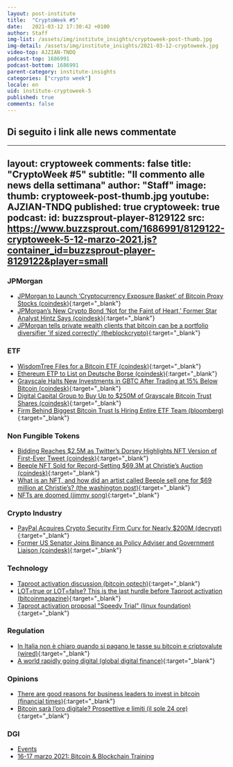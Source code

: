 ```yaml
---
layout: post-institute
title:  "CryptoWeek #5"
date:   2021-03-12 17:30:42 +0100
author: Staff
img-list: /assets/img/institute_insights/cryptoweek-post-thumb.jpg
img-detail: /assets/img/institute_insights/2021-03-12-cryptoweek.jpg
video-top: AJZIAN-TNDQ
podcast-top: 1686991
podcast-bottom: 1686991
parent-category: institute-insights
categories: ["crypto week"]
locale: en
uid: institute-cryptoweek-5
published: true
comments: false
---
```

## Di seguito i link alle news commentate

---
layout: cryptoweek
comments: false
title: "CryptoWeek #5"
subtitle: "Il commento alle news della settimana" 
author: "Staff"
image:
    thumb: cryptoweek-post-thumb.jpg
youtube: AJZIAN-TNDQ
published: true
cryptoweek: true
podcast:
    id: buzzsprout-player-8129122
    src: https://www.buzzsprout.com/1686991/8129122-cryptoweek-5-12-marzo-2021.js?container_id=buzzsprout-player-8129122&player=small
---
### JPMorgan

- [JPMorgan to Launch ‘Cryptocurrency Exposure Basket’ of Bitcoin Proxy Stocks (coindesk)](https://www.coindesk.com/jpmorgan-to-launch-cryptocurrency-exposure-basket-of-bitcoin-proxy-stocks){:target="_blank"}
- [JPMorgan’s New Crypto Bond ‘Not for the Faint of Heart,’ Former Star Analyst Hintz Says (coindesk)](https://www.coindesk.com/jpmorgan-crypto-bond-brad-hintz){:target="_blank"}
- [JPMorgan tells private wealth clients that bitcoin can be a portfolio diversifier 'if sized correctly' (theblockcrypto)](https://www.theblockcrypto.com/post/97257/jp-morgan-bitcoin-deck-private-client){:target="_blank"}

### ETF

- [WisdomTree Files for a Bitcoin ETF (coindesk)](https://www.coindesk.com/wisdomtree-files-for-a-bitcoin-etf){:target="_blank"}
- [Ethereum ETP to List on Deutsche Borse (coindesk)](https://www.coindesk.com/ethereum-etp-to-list-on-deutsche-borse){:target="_blank"}
- [Grayscale Halts New Investments in GBTC After Trading at 15% Below Bitcoin (coindesk)](https://www.coindesk.com/grayscale-halts-new-investments-in-gbtc-after-trading-at-15-below-bitcoin){:target="_blank"}
- [Digital Capital Group to Buy Up to $250M of Grayscale Bitcoin Trust Shares (coindesk)](https://www.coindesk.com/digital-currency-group-to-put-up-to-250m-into-grayscales-bitcoin-trust){:target="_blank"}
- [Firm Behind Biggest Bitcoin Trust Is Hiring Entire ETF Team (bloomberg)](https://www.bloomberg.com/news/articles/2021-03-11/firm-behind-biggest-bitcoin-trust-is-hiring-an-entire-etf-team){:target="_blank"}

### Non Fungible Tokens

- [Bidding Reaches $2.5M as Twitter’s Dorsey Highlights NFT Version of First-Ever Tweet (coindesk)](https://www.coindesk.com/twitter-ceo-jack-dorsey-is-offering-to-sell-the-first-ever-tweet){:target="_blank"}
- [Beeple NFT Sold for Record-Setting $69.3M at Christie’s Auction (coindesk)](https://www.coindesk.com/beeple-nft-christies-auction){:target="_blank"}
- [What is an NFT, and how did an artist called Beeple sell one for $69 million at Christie’s? (the washington post)](https://www.washingtonpost.com/technology/2021/03/12/nft-beeple-christies-blockchain/){:target="_blank"}
- [NFTs are doomed (jimmy song)](https://jimmysong.substack.com/p/nfts-are-doomed-bitcoin-tech-talk){:target="_blank"}

### Crypto Industry

- [PayPal Acquires Crypto Security Firm Curv for Nearly $200M (decrypt)](https://decrypt.co/60505/paypal-buys-crypto-firm-curv-for-nearly-200-million){:target="_blank"}
- [Former US Senator Joins Binance as Policy Adviser and Government Liaison (coindesk)](https://www.coindesk.com/binance-hires-max-baucus){:target="_blank"}

### Technology 

- [Taproot activation discussion (bitcoin optech)](https://bitcoinops.org/en/newsletters/2021/03/10/){:target="_blank"}
- [LOT=true or LOT=false? This is the last hurdle before Taproot activation (bitcoinmagazine)](https://bitcoinmagazine.com/technical/lottrue-or-lotfalse-this-is-the-last-hurdle-before-taproot-activation){:target="_blank"}
- [Taproot activation proposal "Speedy Trial" (linux foundation)](https://lists.linuxfoundation.org/pipermail/bitcoin-dev/2021-March/018583.html){:target="_blank"}

### Regulation

- [In Italia non è chiaro quando si pagano le tasse su bitcoin e criptovalute (wired)](https://www.wired.it/economia/finanza/2021/03/10/bitcoin-criptovalute-tasse){:target="_blank"}
- [A world rapidly going digital (global digital finance)](https://www.gdf.io/wp-content/uploads/2021/01/GDF-Annual-Report-2020-v.2.pdf){:target="_blank"}

### Opinions

- [There are good reasons for business leaders to invest in bitcoin (financial times)](https://www.ft.com/content/11e2ac1d-90e9-4308-9cac-d55e9ff13498){:target="_blank"}
- [Bitcoin sarà l’oro digitale? Prospettive e limiti (il sole 24 ore)](https://www.ilsole24ore.com/art/bitcoin-sara-l-oro-digitale-prospettive-e-limiti-ADERWWOB){:target="_blank"}

### DGI

- [Events](https://dgi.io/events/)
- [16-17 marzo 2021: Bitcoin & Blockchain Training](https://dgi.io/workshop/)
